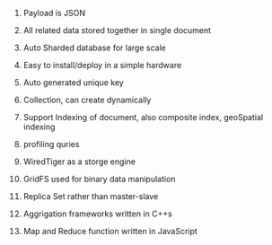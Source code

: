 1. Payload is JSON

2. All related data stored together in single document

3. Auto Sharded database for large scale

4. Easy to install\/deploy in a simple hardware

5. Auto generated unique key

6. Collection, can create dynamically

7. Support Indexing of document, also composite index, geoSpatial indexing

8. profiling quries

9. WiredTiger as a storge engine

10. GridFS used for binary data manipulation

11. Replica Set rather than master-slave

12. Aggrigation frameworks written in C++s

13. Map and Reduce function written in JavaScript

